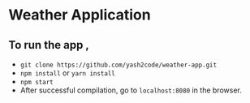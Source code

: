 # Weather Application

## To run the app ,

- `git clone https://github.com/yash2code/weather-app.git`
- `npm install` or `yarn install`
- `npm start`
- After successful compilation, go to `localhost:8080` in the browser.
